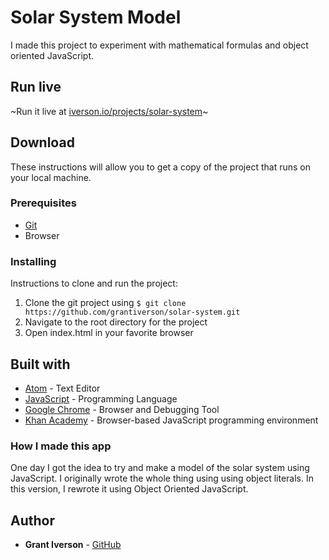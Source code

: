 # Solar System Model

I made this project to experiment with mathematical formulas and object oriented JavaScript.

## Run live

~Run it live at [iverson.io/projects/solar-system](https://iverson.io/projects/solar-system)~

## Download

These instructions will allow you to get a copy of the project that runs on your local machine.

### Prerequisites

* [Git](https://git-scm.com/downloads)
* Browser

### Installing

Instructions to clone and run the project:
1. Clone the git project using `$ git clone https://github.com/grantiverson/solar-system.git`
2. Navigate to the root directory for the project
3. Open index.html in your favorite browser

## Built with

* [Atom](https://atom.io) - Text Editor
* [JavaScript](https://developer.mozilla.org/en-US/docs/Web/JavaScript) - Programming Language
* [Google Chrome](https://www.google.com/chrome/) - Browser and Debugging Tool
* [Khan Academy](https://www.khanacademy.org/computer-programming/new/pjs) - Browser-based JavaScript programming environment

### How I made this app

One day I got the idea to try and make a model of the solar system using JavaScript. I originally wrote the whole thing using using object literals. In this version, I rewrote it using Object Oriented JavaScript.

## Author

* **Grant Iverson** - [GitHub](https://github.com/grantiverson)
